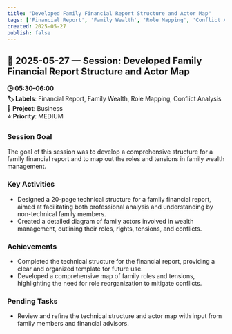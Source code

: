```yaml
---
title: "Developed Family Financial Report Structure and Actor Map"
tags: ['Financial Report', 'Family Wealth', 'Role Mapping', 'Conflict Analysis']
created: 2025-05-27
publish: false
---
```


## 📅 2025-05-27 — Session: Developed Family Financial Report Structure and Actor Map

**🕒 05:30–06:00**  
**🏷️ Labels**: Financial Report, Family Wealth, Role Mapping, Conflict Analysis  
**📂 Project**: Business  
**⭐ Priority**: MEDIUM  


### Session Goal
The goal of this session was to develop a comprehensive structure for a family financial report and to map out the roles and tensions in family wealth management.

### Key Activities
- Designed a 20-page technical structure for a family financial report, aimed at facilitating both professional analysis and understanding by non-technical family members.
- Created a detailed diagram of family actors involved in wealth management, outlining their roles, rights, tensions, and conflicts.

### Achievements
- Completed the technical structure for the financial report, providing a clear and organized template for future use.
- Developed a comprehensive map of family roles and tensions, highlighting the need for role reorganization to mitigate conflicts.

### Pending Tasks
- Review and refine the technical structure and actor map with input from family members and financial advisors.
